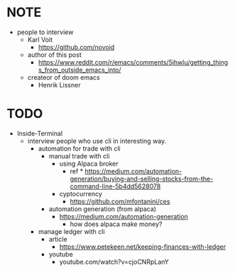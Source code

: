 # NOTE
* people to interview
    * Karl Voit 
        * https://github.com/novoid
    * author of this post 
        * https://www.reddit.com/r/emacs/comments/5jhwlu/getting_things_from_outside_emacs_into/
    * createor of doom emacs
        * Henrik Lissner

# TODO

* Inside-Terminal
    * interview people who use cli in interesting way.
        * automation for trade with cli
            * manual trade with cli
                * using Alpaca broker 
                    * ref
                        *
                        https://medium.com/automation-generation/buying-and-selling-stocks-from-the-command-line-5b4dd5628078
                * cyptocurrency
                    * https://github.com/mfontanini/ces
            * automation generation (from alpaca)
                * https://medium.com/automation-generation
                    * how does alpaca make money?
        * manage ledger with cli 
            * article
                * https://www.petekeen.net/keeping-finances-with-ledger
            * youtube
                * youtube.com/watch?v=cjoCNRpLanY

